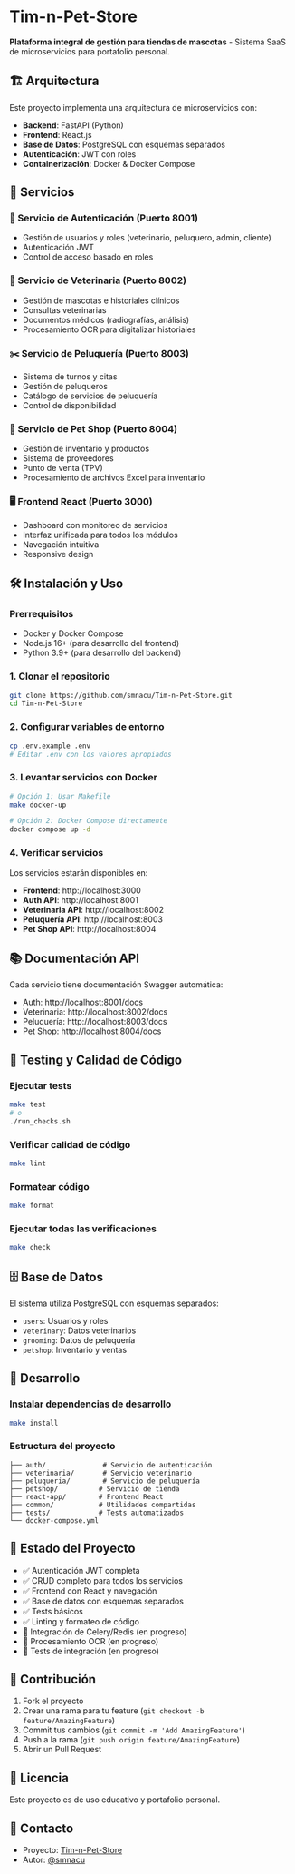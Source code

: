 # Tim-n-Pet-Store

**Plataforma integral de gestión para tiendas de mascotas** - Sistema SaaS de microservicios para portafolio personal.

## 🏗️ Arquitectura

Este proyecto implementa una arquitectura de microservicios con:

- **Backend**: FastAPI (Python)
- **Frontend**: React.js
- **Base de Datos**: PostgreSQL con esquemas separados
- **Autenticación**: JWT con roles
- **Containerización**: Docker & Docker Compose

## 🚀 Servicios

### 🔐 Servicio de Autenticación (Puerto 8001)
- Gestión de usuarios y roles (veterinario, peluquero, admin, cliente)
- Autenticación JWT
- Control de acceso basado en roles

### 🏥 Servicio de Veterinaria (Puerto 8002)
- Gestión de mascotas e historiales clínicos
- Consultas veterinarias
- Documentos médicos (radiografías, análisis)
- Procesamiento OCR para digitalizar historiales

### ✂️ Servicio de Peluquería (Puerto 8003)
- Sistema de turnos y citas
- Gestión de peluqueros
- Catálogo de servicios de peluquería
- Control de disponibilidad

### 🛒 Servicio de Pet Shop (Puerto 8004)
- Gestión de inventario y productos
- Sistema de proveedores
- Punto de venta (TPV)
- Procesamiento de archivos Excel para inventario

### 🖥️ Frontend React (Puerto 3000)
- Dashboard con monitoreo de servicios
- Interfaz unificada para todos los módulos
- Navegación intuitiva
- Responsive design

## 🛠️ Instalación y Uso

### Prerrequisitos
- Docker y Docker Compose
- Node.js 16+ (para desarrollo del frontend)
- Python 3.9+ (para desarrollo del backend)

### 1. Clonar el repositorio
```bash
git clone https://github.com/smnacu/Tim-n-Pet-Store.git
cd Tim-n-Pet-Store
```

### 2. Configurar variables de entorno
```bash
cp .env.example .env
# Editar .env con los valores apropiados
```

### 3. Levantar servicios con Docker
```bash
# Opción 1: Usar Makefile
make docker-up

# Opción 2: Docker Compose directamente
docker compose up -d
```

### 4. Verificar servicios
Los servicios estarán disponibles en:
- **Frontend**: http://localhost:3000
- **Auth API**: http://localhost:8001
- **Veterinaria API**: http://localhost:8002
- **Peluquería API**: http://localhost:8003
- **Pet Shop API**: http://localhost:8004

## 📚 Documentación API

Cada servicio tiene documentación Swagger automática:
- Auth: http://localhost:8001/docs
- Veterinaria: http://localhost:8002/docs
- Peluquería: http://localhost:8003/docs
- Pet Shop: http://localhost:8004/docs

## 🧪 Testing y Calidad de Código

### Ejecutar tests
```bash
make test
# o
./run_checks.sh
```

### Verificar calidad de código
```bash
make lint
```

### Formatear código
```bash
make format
```

### Ejecutar todas las verificaciones
```bash
make check
```

## 🗄️ Base de Datos

El sistema utiliza PostgreSQL con esquemas separados:
- `users`: Usuarios y roles
- `veterinary`: Datos veterinarios
- `grooming`: Datos de peluquería  
- `petshop`: Inventario y ventas

## 🔧 Desarrollo

### Instalar dependencias de desarrollo
```bash
make install
```

### Estructura del proyecto
```
├── auth/              # Servicio de autenticación
├── veterinaria/       # Servicio veterinario
├── peluqueria/        # Servicio de peluquería
├── petshop/          # Servicio de tienda
├── react-app/        # Frontend React
├── common/           # Utilidades compartidas
├── tests/            # Tests automatizados
└── docker-compose.yml
```

## 🚦 Estado del Proyecto

- ✅ Autenticación JWT completa
- ✅ CRUD completo para todos los servicios
- ✅ Frontend con React y navegación
- ✅ Base de datos con esquemas separados
- ✅ Tests básicos
- ✅ Linting y formateo de código
- 🔄 Integración de Celery/Redis (en progreso)
- 🔄 Procesamiento OCR (en progreso)
- 🔄 Tests de integración (en progreso)

## 🤝 Contribución

1. Fork el proyecto
2. Crear una rama para tu feature (`git checkout -b feature/AmazingFeature`)
3. Commit tus cambios (`git commit -m 'Add AmazingFeature'`)
4. Push a la rama (`git push origin feature/AmazingFeature`)
5. Abrir un Pull Request

## 📝 Licencia

Este proyecto es de uso educativo y portafolio personal.

## 📧 Contacto

- Proyecto: [Tim-n-Pet-Store](https://github.com/smnacu/Tim-n-Pet-Store)
- Autor: [@smnacu](https://github.com/smnacu)
